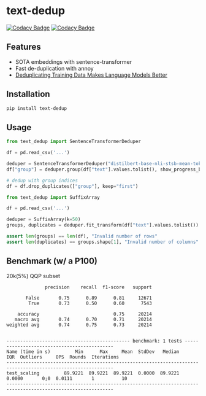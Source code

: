 # text-dedup

[![Codacy Badge](https://app.codacy.com/project/badge/Coverage/cc66178e49d24908ac1fb2b2dbe4e5b3)](https://www.codacy.com/gh/ChenghaoMou/text-dedup/dashboard?utm_source=github.com&utm_medium=referral&utm_content=ChenghaoMou/text-dedup&utm_campaign=Badge_Coverage) [![Codacy Badge](https://app.codacy.com/project/badge/Grade/cc66178e49d24908ac1fb2b2dbe4e5b3)](https://www.codacy.com/gh/ChenghaoMou/text-dedup/dashboard?utm_source=github.com&utm_medium=referral&utm_content=ChenghaoMou/text-dedup&utm_campaign=Badge_Grade)

## Features

-   SOTA embeddings with sentence-transformer
-   Fast de-duplication with annoy
-   [Deduplicating Training Data Makes Language Models Better](https://arxiv.org/abs/2107.06499)

## Installation

```bash
pip install text-dedup
```

## Usage

```python
from text_dedup import SentenceTransformerDeduper

df = pd.read_csv('...')

deduper = SentenceTransformerDeduper("distilbert-base-nli-stsb-mean-tokens")
df["group"] = deduper.group(df["text"].values.tolist(), show_progress_bar=True)

# dedup with group indices
df = df.drop_duplicates(["group"], keep="first")
```

```python
from text_dedup import SuffixArray

df = pd.read_csv('...')

deduper = SuffixArray(k=50)
groups, duplicates = deduper.fit_transform(df["text"].values.tolist())

assert len(groups) == len(df), "Invalid number of rows"
assert len(duplicates) == groups.shape[1], "Invalid number of columns"
```

## Benchmark (w/ a P100)

20k(5%) QQP subset

```text
              precision    recall  f1-score   support

       False       0.75      0.89      0.81     12671
        True       0.73      0.50      0.60      7543

    accuracy                           0.75     20214
   macro avg       0.74      0.70      0.71     20214
weighted avg       0.74      0.75      0.73     20214


--------------------------------------------- benchmark: 1 tests --------------------------------------------
Name (time in s)         Min      Max     Mean  StdDev   Median     IQR  Outliers     OPS  Rounds  Iterations
-------------------------------------------------------------------------------------------------------------
test_scaling         89.9221  89.9221  89.9221  0.0000  89.9221  0.0000       0;0  0.0111       1          10
-------------------------------------------------------------------------------------------------------------
```
